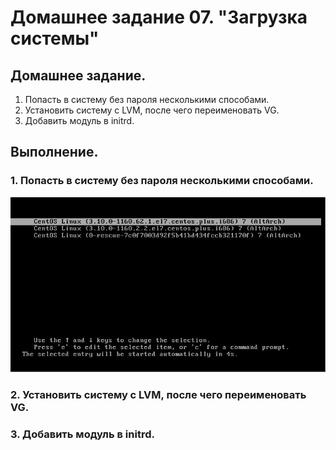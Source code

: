 # Домашнее задание 07. "Загрузка системы"

## Домашнее задание.

1. Попасть в систему без пароля несколькими способами.
2. Установить систему с LVM, после чего переименовать VG.
3. Добавить модуль в initrd.

## Выполнение.

### 1. Попасть в систему без пароля несколькими способами.

![меню загрузки](1-0.JPG)


### 2. Установить систему с LVM, после чего переименовать VG.



### 3. Добавить модуль в initrd.
